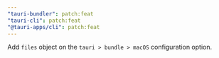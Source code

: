 ```yaml
---
"tauri-bundler": patch:feat
"tauri-cli": patch:feat
"@tauri-apps/cli": patch:feat
---
```


Add `files` object on the `tauri > bundle > macOS` configuration option.
